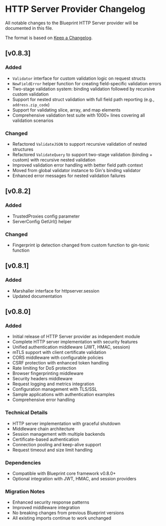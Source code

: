 # HTTP Server Provider Changelog

All notable changes to the Blueprint HTTP Server provider will be documented in this file.

The format is based on [Keep a Changelog](https://keepachangelog.com/en/1.0.0/).

## [v0.8.3]

### Added
- `Validator` interface for custom validation logic on request structs
- `NewFieldError` helper function for creating field-specific validation errors
- Two-stage validation system: binding validation followed by recursive custom validation
- Support for nested struct validation with full field path reporting (e.g., `address.zip_code`)
- Support for validating slice, array, and map elements
- Comprehensive validation test suite with 1000+ lines covering all validation scenarios

### Changed
- Refactored `ValidateJSON` to support recursive validation of nested structures
- Refactored `ValidateQuery` to support two-stage validation (binding + custom) with recursive nested validation
- Improved validation error handling with better field path context
- Moved from global validator instance to Gin's binding validator
- Enhanced error messages for nested validation failures


## [v0.8.2]

### Added
- TrustedProxies config parameter
- ServerConfig GetUrl() helper

### Changed 
- Fingerprint ip detection changed from custom function to gin-tonic function

## [v0.8.1]

### Added
- Marshaller interface for httpserver.session
- Updated documentation

## [v0.8.0]

### Added
- Initial release of HTTP Server provider as independent module
- Complete HTTP server implementation with security features
- Unified authentication middleware (JWT, HMAC, session)
- mTLS support with client certificate validation
- CORS middleware with configurable policies
- CSRF protection with enhanced token handling
- Rate limiting for DoS protection
- Browser fingerprinting middleware
- Security headers middleware
- Request logging and metrics integration
- Configuration management with TLS/SSL
- Sample applications with authentication examples
- Comprehensive error handling

### Technical Details
- HTTP server implementation with graceful shutdown
- Middleware chain architecture
- Session management with multiple backends
- Certificate-based authentication
- Connection pooling and keep-alive support
- Request timeout and size limit handling

### Dependencies
- Compatible with Blueprint core framework v0.8.0+
- Optional integration with JWT, HMAC, and session providers

### Migration Notes
- Enhanced security response patterns
- Improved middleware integration
- No breaking changes from previous Blueprint versions
- All existing imports continue to work unchanged